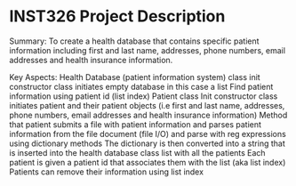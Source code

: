 # INST326 Project Description

Summary:
	To create a health database that contains specific patient information including first and last name, addresses, phone numbers, email addresses and health insurance information.

Key Aspects:
Health Database (patient information system) class
init constructor class initiates empty database in this case a list
Find patient information using patient id (list index)
Patient class 
Init constructor class initiates patient and their patient objects (i.e first and last name, addresses, phone numbers, email addresses and health insurance information)
Method that patient submits a file with patient information and parses patient information from the file document (file I/O) and parse with reg expressions using dictionary methods
The dictionary is then converted into a string that is inserted into the health database class list with all the patients
Each patient is given a patient id that associates them with the list (aka list index) 
Patients can remove their information using list index
